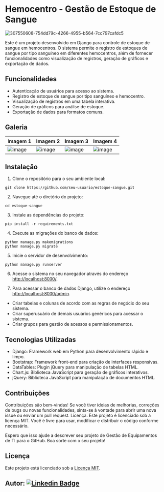 # Hemocentro - Gestão de Estoque de Sangue

![307550608-754dd79c-4266-4955-b564-7cc797cafdc5](https://github.com/LeviLucena/hemocentro/assets/34045910/88c6a127-a054-4b6f-9324-7783c84ab6ac)

Este é um projeto desenvolvido em Django para controle de estoque de sangue em hemocentros. O sistema permite o registro de estoques de sangue por tipo sanguíneo em diferentes hemocentros, além de fornecer funcionalidades como visualização de registros, geração de gráficos e exportação de dados.

## Funcionalidades

- Autenticação de usuários para acesso ao sistema.
- Registro de estoque de sangue por tipo sanguíneo e hemocentro.
- Visualização de registros em uma tabela interativa.
- Geração de gráficos para análise de estoque.
- Exportação de dados para formatos comuns.

## Galeria

| Imagem 1 | Imagem 2 | Imagem 3 | Imagem 4 |
| ---------| ---------| ---------| ---------|
|![image](https://github.com/LeviLucena/hemocentro/assets/34045910/4fc817d0-49e6-4fe0-9b70-af2f4d37e672) | ![image](https://github.com/LeviLucena/hemocentro/assets/34045910/e6600e99-27e5-416d-bedc-43dc4b074af2) | ![image](https://github.com/LeviLucena/hemocentro/assets/34045910/ae055f4d-2739-451f-8861-a425d69056e0) | ![image](https://github.com/LeviLucena/hemocentro/assets/34045910/fb67f57e-1787-4fae-8292-e3861d97a849)

## Instalação

1. Clone o repositório para o seu ambiente local:

```
git clone https://github.com/seu-usuario/estoque-sangue.git
```

2. Navegue até o diretório do projeto:

```
cd estoque-sangue
```

3. Instale as dependências do projeto:

```
pip install -r requirements.txt
```

4. Execute as migrações do banco de dados:

```
python manage.py makemigrations
python manage.py migrate
```

5. Inicie o servidor de desenvolvimento:

```
python manage.py runserver
```

6. Acesse o sistema no seu navegador através do endereço [http://localhost:8000/](http://localhost:8000/).

7. Para acessar o banco de dados Django, utilize o endereço [http://localhost:8000/admin](http://localhost:8000/admin).

- Criar tabelas e colunas de acordo com as regras de negócio do seu sistema.
- Criar superusuário de demais usuários genéricos para acessar o sistema.
- Criar grupos para gestão de acessos e permissionamentos.

## Tecnologias Utilizadas

- Django: Framework web em Python para desenvolvimento rápido e limpo.
- Bootstrap: Framework front-end para criação de interfaces responsivas.
- DataTables: Plugin jQuery para manipulação de tabelas HTML.
- Chart.js: Biblioteca JavaScript para geração de gráficos interativos.
- jQuery: Biblioteca JavaScript para manipulação de documentos HTML.

## Contribuições

Contribuições são bem-vindas! Se você tiver ideias de melhorias, correções de bugs ou novas funcionalidades, sinta-se à vontade para abrir uma nova issue ou enviar um pull request.
Licença. Este projeto é licenciado sob a licença MIT. Você é livre para usar, modificar e distribuir o código conforme necessário.

Espero que isso ajude a descrever seu projeto de Gestão de Equipamentos de TI para o GitHub. Boa sorte com o seu projeto!

## Licença

Este projeto está licenciado sob a [Licença MIT](LICENSE).

## Autor: [![Linkedin Badge](https://img.shields.io/badge/-LinkedIn-blue?style=flat-square&logo=Linkedin&logoColor=white&link=https://www.linkedin.com/in/levilucena/)](https://www.linkedin.com/in/levilucena/)

